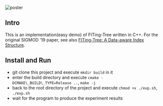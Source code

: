 ![poster](https://github.com/JiananYuan/FITing-Tree/assets/53621620/63940e14-fdcc-4414-828a-284d121df0b7)

## Intro
This is an implementation(easy demo) of FITing-Tree written in C++. For the original SIGMOD '19 paper, see also [FITing-Tree: A Data-aware Index Structure](https://dl.acm.org/doi/10.1145/3299869.3319860).

## Install and Run
- git clone this project and execute `mkdir build` in it
- enter the build directory and execute `cmake -DCMAKE\_BUILD\_TYPE=Release ..`, `make -j`
- back to the root directory of the project and execute `chmod +x ./exp.sh`, `./exp.sh`
- wait for the program to produce the experiment results
